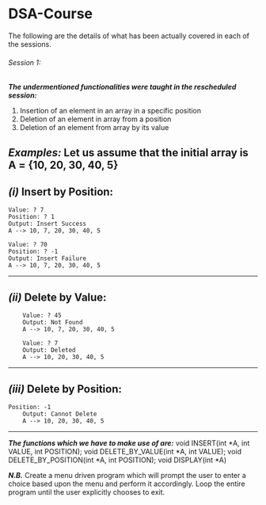 # DSA-Course

The following are the details of what has been actually covered in each of the sessions.

###### Session 1:

_**The undermentioned functionalities were taught in the rescheduled session:**_
1. Insertion of an element in an array in a specific position
2. Deletion of an element in array from a position
3. Deletion of an element from array by its value

_**Examples:**_
Let us assume that the initial array is A = {10, 20, 30, 40, 5}
-----------------------------
_(i)_ Insert by Position:
-----------------------------
	Value: ? 7
	Position: ? 1
	Output: Insert Success
	A --> 10, 7, 20, 30, 40, 5
	
	Value: ? 70
	Position: ? -1
	Output: Insert Failure
	A --> 10, 7, 20, 30, 40, 5
-----------------------------
  _(ii)_ Delete by Value:
-----------------------------
		Value: ? 45
		Output: Not Found
		A --> 10, 7, 20, 30, 40, 5
		
		Value: ? 7
		Output: Deleted
		A --> 10, 20, 30, 40, 5
-----------------------------
_(iii)_ Delete by Position:
-----------------------------
    Position: -1
		Output: Cannot Delete
		A --> 10, 20, 30, 40, 5
-----------------------------

_**The functions which we have to make use of are:**_
void INSERT(int *A, int VALUE, int POSITION);
void DELETE_BY_VALUE(int *A, int VALUE);
void DELETE_BY_POSITION(int *A, int POSITION);
void DISPLAY(int *A)

_**N.B.**_ Create a menu driven program which will prompt the user to enter a choice based upon the menu and perform it accordingly. Loop the entire program until the user explicitly chooses to exit.

